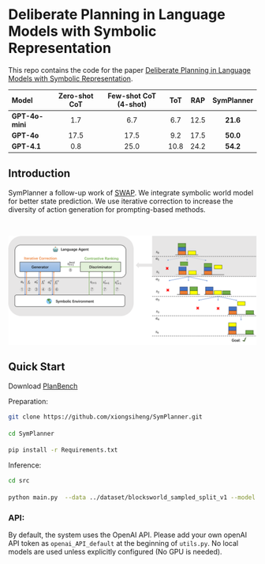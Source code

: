 # Deliberate Planning in Language Models with Symbolic Representation

This repo contains the code for the paper [Deliberate Planning in Language Models with Symbolic Representation](https://arxiv.org/pdf/2505.01479).

| Model        | **Zero-shot CoT** | **Few-shot CoT (4-shot)** | **ToT** | **RAP** | **SymPlanner** |
| :----------- | :----------------: | :-----------------------: | :-----: | :-----: | :-------------: |
| **GPT-4o-mini** | 1.7 | 6.7 | 6.7 | 12.5 | **21.6** |
| **GPT-4o**      | 17.5 | 17.5 | 9.2 | 17.5 | **50.0** |
| **GPT-4.1**     | 0.8 | 25.0 | 10.8 | 24.2 | **54.2** |

## Introduction

SymPlanner a follow-up work of [SWAP](https://github.com/xiongsiheng/SWAP). We integrate symbolic world model for better state prediction. We use iterative correction to increase the diversity of action generation for prompting-based methods.


<br>
<p align="center">
  <img src='misc/Framework.png' width=950>
</p>

## Quick Start

Download [PlanBench](https://github.com/karthikv792/LLMs-Planning)

Preparation:
```sh
git clone https://github.com/xiongsiheng/SymPlanner.git

cd SymPlanner

pip install -r Requirements.txt
```


Inference:
```sh
cd src

python main.py  --data ../dataset/blocksworld_sampled_split_v1 --model gpt-4.1 --output_dir ../results/test_blocksworld_gpt_4.1_sym --max_steps 32 --num_rollouts 32  --num_generations 3 --group_size 3 --beam_width 3 --cmp_per_opt 1 --enable_symbolic --iterative_correction --contrastive_ranking --visualize --batch_process

```

### API:
By default, the system uses the OpenAI API. Please add your own openAI API token as `openai_API_default` at the beginning of `utils.py`. No local models are used unless explicitly configured (No GPU is needed).
